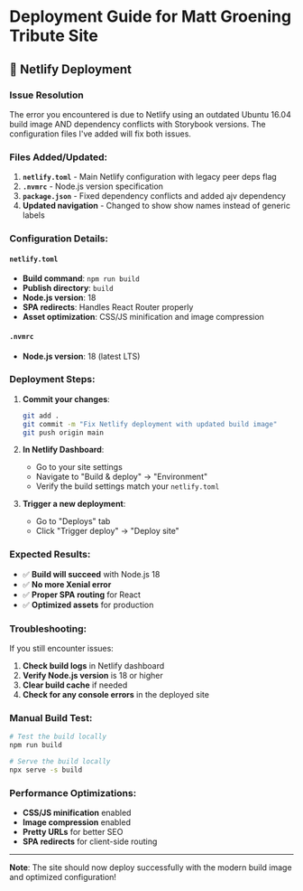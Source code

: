 # Deployment Guide for Matt Groening Tribute Site

## 🚀 Netlify Deployment

### Issue Resolution

The error you encountered is due to Netlify using an outdated Ubuntu 16.04 build image AND dependency conflicts with Storybook versions. The configuration files I've added will fix both issues.

### Files Added/Updated:

1. **`netlify.toml`** - Main Netlify configuration with legacy peer deps flag
2. **`.nvmrc`** - Node.js version specification
3. **`package.json`** - Fixed dependency conflicts and added ajv dependency
4. **Updated navigation** - Changed to show show names instead of generic labels

### Configuration Details:

#### `netlify.toml`

- **Build command**: `npm run build`
- **Publish directory**: `build`
- **Node.js version**: 18
- **SPA redirects**: Handles React Router properly
- **Asset optimization**: CSS/JS minification and image compression

#### `.nvmrc`

- **Node.js version**: 18 (latest LTS)

### Deployment Steps:

1. **Commit your changes**:

   ```bash
   git add .
   git commit -m "Fix Netlify deployment with updated build image"
   git push origin main
   ```

2. **In Netlify Dashboard**:

   - Go to your site settings
   - Navigate to "Build & deploy" → "Environment"
   - Verify the build settings match your `netlify.toml`

3. **Trigger a new deployment**:
   - Go to "Deploys" tab
   - Click "Trigger deploy" → "Deploy site"

### Expected Results:

- ✅ **Build will succeed** with Node.js 18
- ✅ **No more Xenial error**
- ✅ **Proper SPA routing** for React
- ✅ **Optimized assets** for production

### Troubleshooting:

If you still encounter issues:

1. **Check build logs** in Netlify dashboard
2. **Verify Node.js version** is 18 or higher
3. **Clear build cache** if needed
4. **Check for any console errors** in the deployed site

### Manual Build Test:

```bash
# Test the build locally
npm run build

# Serve the build locally
npx serve -s build
```

### Performance Optimizations:

- **CSS/JS minification** enabled
- **Image compression** enabled
- **Pretty URLs** for better SEO
- **SPA redirects** for client-side routing

---

**Note**: The site should now deploy successfully with the modern build image and optimized configuration!
